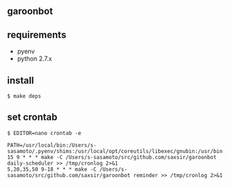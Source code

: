 garoonbot
---

## requirements
- pyenv
- python 2.7.x

## install

```
$ make deps
```

## set crontab

```
$ EDITOR=nano crontab -e
```

```
PATH=/usr/local/bin:/Users/s-sasamoto/.pyenv/shims:/usr/local/opt/coreutils/libexec/gnubin:/usr/bin:/bin:/usr/sbin:/sbin
15 9 * * * make -C /Users/s-sasamoto/src/github.com/saxsir/garoonbot daily-scheduler >> /tmp/cronlog 2>&1
5,20,35,50 9-18 * * * make -C /Users/s-sasamoto/src/github.com/saxsir/garoonbot reminder >> /tmp/cronlog 2>&1
```
